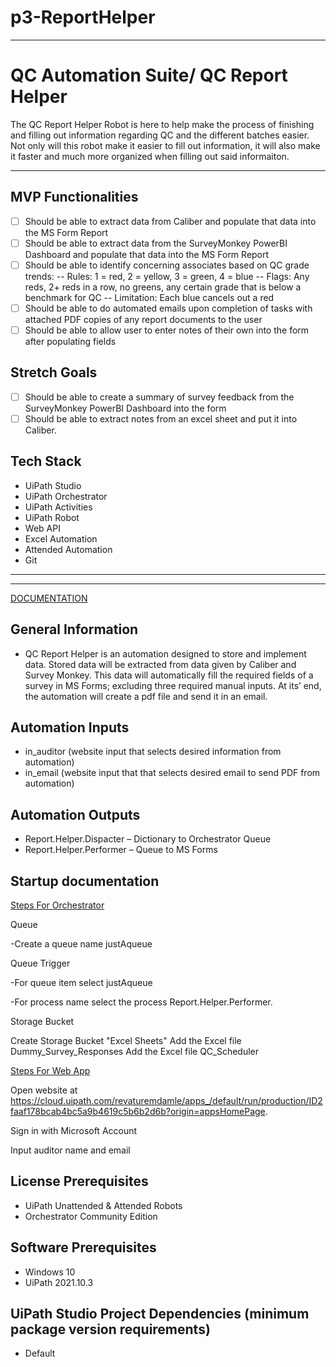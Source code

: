 # p3-ReportHelper
***
# QC Automation Suite/ QC Report Helper
The QC Report Helper Robot is here to help make the process of finishing and filling out information regarding QC and the different batches easier.  Not only will this robot make it easier to fill out information, it will also make it faster and much more organized when filling out said informaiton.

***

## MVP Functionalities
- [ ] Should be able to extract data from Caliber and populate that data into the MS Form Report
- [ ] Should be able to extract data from the SurveyMonkey PowerBI Dashboard and populate that data into the MS Form Report
- [ ] Should be able to identify concerning associates based on QC grade trends:
    -- Rules: 1 = red, 2 = yellow, 3 = green, 4 = blue
    -- Flags: Any reds, 2+ reds in a row, no greens, any certain grade that is below a benchmark for QC
    -- Limitation: Each blue cancels out a red
- [ ] Should be able to do automated emails upon completion of tasks with attached PDF copies of any report documents to the user
- [ ] Should be able to allow user to enter notes of their own into the form after populating fields

## Stretch Goals
- [ ] Should be able to create a summary of survey feedback from the SurveyMonkey PowerBI Dashboard into the form
- [ ] Should be able to extract notes from an excel sheet and put it into Caliber.

## Tech Stack
- UiPath Studio
- UiPath Orchestrator
- UiPath Activities
- UiPath Robot
- Web API
- Excel Automation
- Attended Automation
- Git

------------
------------

<ins>DOCUMENTATION</ins> 

## General Information

- QC Report Helper is an automation designed to store and implement data. Stored data will be extracted from data given by Caliber and Survey Monkey. This data will automatically fill the required fields of a survey in MS Forms; excluding three required manual inputs. At its’ end, the automation will create a pdf file and send it in an email.

## Automation Inputs

- in_auditor (website input that selects desired information from automation)
- in_email (website input that that selects desired email to send PDF from automation)


## Automation Outputs

- Report.Helper.Dispacter – Dictionary to Orchestrator Queue
- Report.Helper.Performer – Queue to MS Forms

## Startup documentation

<ins>Steps For Orchestrator</ins>

Queue

-Create a queue name justAqueue

Queue Trigger

-For queue item select justAqueue 

-For process name select the process Report.Helper.Performer.

Storage Bucket

Create Storage Bucket "Excel Sheets"
Add the Excel file Dummy_Survey_Responses
Add the Excel file QC_Scheduler

<ins>Steps For Web App</ins>

Open website at https://cloud.uipath.com/revaturemdamle/apps_/default/run/production/ID2faaf178bcab4bc5a9b4619c5b6b2d6b?origin=appsHomePage.

Sign in with Microsoft Account

Input auditor name and email

## License Prerequisites 

- UiPath Unattended & Attended Robots
- Orchestrator Community Edition

## Software Prerequisites

- Windows 10
- UiPath 2021.10.3

## UiPath Studio Project Dependencies (minimum package version requirements)

- Default

